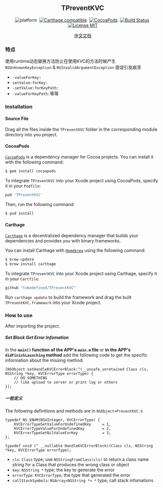 <div align="center">

TPreventKVC
------

</div>

<div align="center">

![platform](https://img.shields.io/badge/Platform-iOS%20%7C%20tvOS%20%7C%20macOS%20%7C%20watchOS-brightgreen.svg)&nbsp;
[![Carthage compatible](https://img.shields.io/badge/Carthage-compatible-4BC51D.svg?style=flat)](https://github.com/Carthage/Carthage)&nbsp;
[![CocoaPods](https://img.shields.io/badge/Cocoapods-compatible-brightgreen.svg?style=flat)](http://cocoapods.org/)&nbsp;
[![Build Status](https://travis-ci.org/ToBeDefined/TPreventKVC.svg?branch=master)](https://travis-ci.org/ToBeDefined/TPreventKVC)&nbsp;
[![License MIT](https://img.shields.io/badge/license-MIT-green.svg?style=flat)](https://github.com/tobedefined/TPreventKVC/blob/master/LICENSE)

</div>

<div align="center">

[中文文档](README_CN.md)

</div>


### 特点

使用runtime动态替换方法防止在使用KVC的方法时候产生 `NSUnknownKeyException` & `NSInvalidArgumentException` 错误引发崩溃

- `-valueForKey:`
- `setValue:forKey:`
- `-setValue:forKeyPath:`
- `-valueForKeyPath:`等等


### Installation

#### Source File

Drag all the files inside the `TPreventKVC` folder in the corresponding module directory into you project.

#### CocoaPods

[`CocoaPods`](https://cocoapods.org/) is a dependency manager for Cocoa projects. You can install it with the following command:

```bash
$ gem install cocoapods
```

To integrate `TPreventKVC` into your Xcode project using CocoaPods, specify it in your `Podfile`:

```ruby
pod 'TPreventKVC'
```

Then, run the following command:

```bash
$ pod install
```

#### Carthage

[`Carthage`](https://github.com/Carthage/Carthage) is a decentralized dependency manager that builds your dependencies and provides you with binary frameworks.

You can install Carthage with [`Homebrew`](https://brew.sh/) using the following command:

```bash
$ brew update
$ brew install carthage
```

To integrate `TPreventKVC` into your Xcode project using Carthage, specify it in your `Cartfile`:

```ruby
github "tobedefined/TPreventKVC"
```

Run `carthage update` to build the framework and drag the built `TPreventKVC.framework` into your Xcode project.

### How to use

After importing the project.

##### Set Block Get Error Infomation

In the  **`main()` function of the APP's `main.m` file**  or  **in the APP's `didFinishLaunching` method**  add the following code to get the specific information about the missing method:

```objc
[NSObject setHandleKVCErrorBlock:^(__unsafe_unretained Class cls, NSString *key, KVCErrorType errorType) {
    // DO SOMETHING
    // like upload to server or print log or others
}];
```

##### 一些定义

The following definitions and methods are in `NSObject+PreventKVC.h`

```objc
typedef NS_ENUM(NSUInteger, KVCErrorType) {
    KVCErrorTypeSetValueForUndefinedKey     = 1,
    KVCErrorTypeValueForUndefinedKey        = 2,
    KVCErrorTypeSetNilValueForKey           = 3,
};

typedef void (^ __nullable HandleKVCErrorBlock)(Class cls, NSString *key, KVCErrorType errorType);
```

- `cls`: `Class` type; use `NSStringFromClass(cls)` to return a class name string for a Class that produces the wrong class or object
- `key`: `NSString *` type; the key to generate the error
- `errorType`: `KVCErrorType`; the type that generated the error
- `callStackSymbols`: `NSArray<NSString *> *` type; call stack infomations


